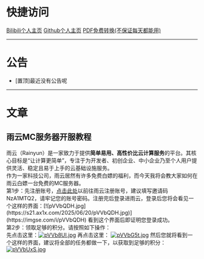 # 快捷访问    
[Bilibili个人主页](https://space.bilibili.com/3537110394997567?spm_id_from=333.1007.0.0)       [Github个人主页](github.com/Xiaoyang4547)  [PDF免费转换(不保证每天都能用)](http://momopdf.ltzy.top:64225)
***
# 公告  
* [置顶]最近没有公告呢
***
# 文章
## 雨云MC服务器开服教程  
雨云（Rainyun）是一家致力于提供**简单易用、高性价比云计算服务**的平台。其核心目标是“让计算更简单”，专注于为开发者、初创企业、中小企业乃至个人用户提供灵活、稳定且易于上手的云基础设施服务。  
作为一家科技公司，雨云居然有许多免费白嫖的福利，而今天我将会教大家如何在雨云白嫖一台免费的MC服务器。  
第1步：先注册账号，[点击此处](https://www.rainyun.com/NzA1MTQ2_)以前往雨云注册账号，建议填写邀请码NzA1MTQ2，请牢记您的账号密码。注册完后登录进雨云，登录后您将会看见一个这样的界面：[![pVVbQDH.jpg](https://s21.ax1x.com/2025/06/20/pVVbQDH.jpg)](https://imgse.com/i/pVVbQDH)
看到这个界面后即证明您登录成功。  
第2步：领取足够的积分。请按照如下操作：  
先点击这里：[![pVVb8UI.jpg](https://s21.ax1x.com/2025/06/20/pVVb8UI.jpg)](https://imgse.com/i/pVVb8UI)
再点击这里：
[![pVVbG5t.jpg](https://s21.ax1x.com/2025/06/20/pVVbG5t.jpg)](https://imgse.com/i/pVVbG5t)
然后您就将看到一个这样的界面，建议将全部的任务都做一下，以获取到足够的积分：[![pVVbUxS.jpg](https://s21.ax1x.com/2025/06/20/pVVbUxS.jpg)](https://imgse.com/i/pVVbUxS)